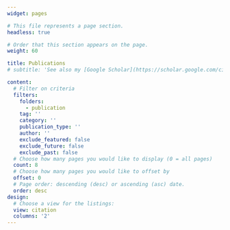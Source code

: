```yaml
---
widget: pages

# This file represents a page section.
headless: true

# Order that this section appears on the page.
weight: 60

title: Publications
# subtitle: 'See also my [Google Scholar](https://scholar.google.com/citations?user=jxApK7gAAAAJ&hl=en).'

content:
  # Filter on criteria
  filters:
    folders:
      - publication
    tag: ''
    category: ''
    publication_type: ''
    author: ''
    exclude_featured: false
    exclude_future: false
    exclude_past: false
  # Choose how many pages you would like to display (0 = all pages)
  count: 8
  # Choose how many pages you would like to offset by
  offset: 0
  # Page order: descending (desc) or ascending (asc) date.
  order: desc
design:
  # Choose a view for the listings:
  view: citation
  columns: '2'
---
```

